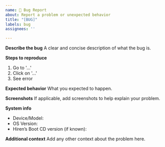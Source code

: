 ```yaml
---
name: 🐛 Bug Report
about: Report a problem or unexpected behavior
title: "[BUG]"
labels: bug
assignees: ''

---
```


**Describe the bug**
A clear and concise description of what the bug is.

**Steps to reproduce**
1. Go to '...'
2. Click on '...'
3. See error

**Expected behavior**
What you expected to happen.

**Screenshots**
If applicable, add screenshots to help explain your problem.

**System info**
- Device/Model:
- OS Version:
- Hiren’s Boot CD version (if known):

**Additional context**
Add any other context about the problem here.
